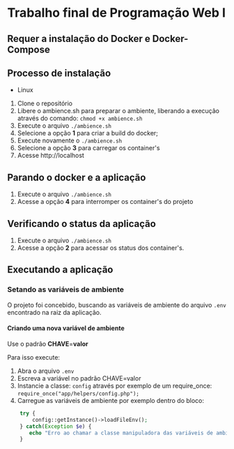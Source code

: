 # Trabalho final de Programação Web I

## Requer a instalação do Docker e Docker-Compose

## Processo de instalação
- Linux
1. Clone o repositório
2. Libere o ambience.sh para preparar o ambiente, liberando a execução através do comando:
```chmod +x ambience.sh```
3. Execute o arquivo ```./ambience.sh```
4. Selecione a opção **1** para criar a build do docker;
5. Execute novamente o ```./ambience.sh```
6. Selecione a opção **3** para carregar os container's
7. Acesse http://localhost

## Parando o docker e a aplicação
1. Execute o arquivo ```./ambience.sh```
2. Acesse a opção **4** para interromper os container's do projeto

## Verificando o status da aplicação
1. Execute o arquivo ```./ambience.sh```
2. Acesse a opção **2** para acessar os status dos container's.
  
  
## Executando a aplicação
### Setando as variáveis de ambiente
O projeto foi concebido, buscando as variáveis de ambiente do arquivo ```.env``` encontrado na raiz da aplicação.  

#### Criando uma nova variável de ambiente
Use o padrão **CHAVE**=**valor**

Para isso execute:
1. Abra o arquivo ```.env```
2. Escreva a variável no padrão CHAVE=valor
3. Instancie a classe: ```config``` através por exemplo de um require_once: ```require_once("app/helpers/config.php");```
4. Carregue as variáveis de ambiente por exemplo dentro do bloco: 
```php
    try {
        config::getInstance()->loadFileEnv();
    } catch(Exception $e) {
       echo "Erro ao chamar a classe manipuladora das variáveis de ambiente do projeto: <br>" . $e->getMessage();
    }
```
